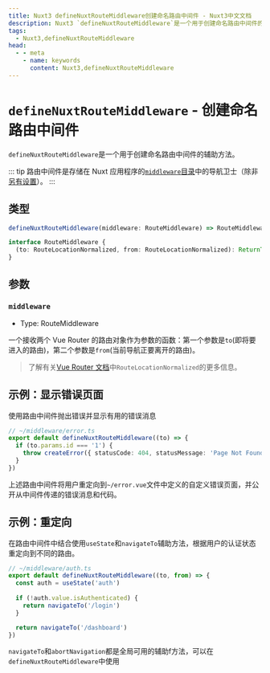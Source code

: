 ```yaml
---
title: Nuxt3 defineNuxtRouteMiddleware创建命名路由中间件 - Nuxt3中文文档
description: Nuxt3 `defineNuxtRouteMiddleware`是一个用于创建命名路由中间件的辅助方法。
tags: 
  - Nuxt3,defineNuxtRouteMiddleware
head:
  - - meta
    - name: keywords
      content: Nuxt3,defineNuxtRouteMiddleware
---
```


# `defineNuxtRouteMiddleware` - 创建命名路由中间件

`defineNuxtRouteMiddleware`是一个用于创建命名路由中间件的辅助方法。

::: tip
路由中间件是存储在 Nuxt 应用程序的[`middleware`目录](/nuxt3/directory-middleware)中的导航卫士（除非[另有设置](https://v3.nuxtjs.org/api/configuration/nuxt.config#middleware)）。
:::

## 类型

```ts
defineNuxtRouteMiddleware(middleware: RouteMiddleware) => RouteMiddleware

interface RouteMiddleware {
  (to: RouteLocationNormalized, from: RouteLocationNormalized): ReturnType<NavigationGuard>
}
```

## 参数

### `middleware`

- Type: RouteMiddleware

一个接收两个 Vue Router 的路由对象作为参数的函数：第一个参数是`to`(即将要进入的路由)，第二个参数是`from`(当前导航正要离开的路由)。

> 了解有关[Vue Router 文档](https://router.vuejs.org/zh/api/#routelocationnormalized)中`RouteLocationNormalized`的更多信息。

## 示例：显示错误页面

使用路由中间件抛出错误并显示有用的错误消息

```ts
// ~/middleware/error.ts
export default defineNuxtRouteMiddleware((to) => {
  if (to.params.id === '1') {
    throw createError({ statusCode: 404, statusMessage: 'Page Not Found' })
  }
})
```

上述路由中间件将用户重定向到`~/error.vue`文件中定义的自定义错误页面，并公开从中间件传递的错误消息和代码。

## 示例：重定向

在路由中间件中结合使用`useState`和`navigateTo`辅助方法，根据用户的认证状态重定向到不同的路由。

```ts
// ~/middleware/auth.ts
export default defineNuxtRouteMiddleware((to, from) => {
  const auth = useState('auth')
  
  if (!auth.value.isAuthenticated) {
    return navigateTo('/login')
  }

  return navigateTo('/dashboard')
})
```

`navigateTo`和`abortNavigation`都是全局可用的辅助f方法，可以在`defineNuxtRouteMiddleware`中使用